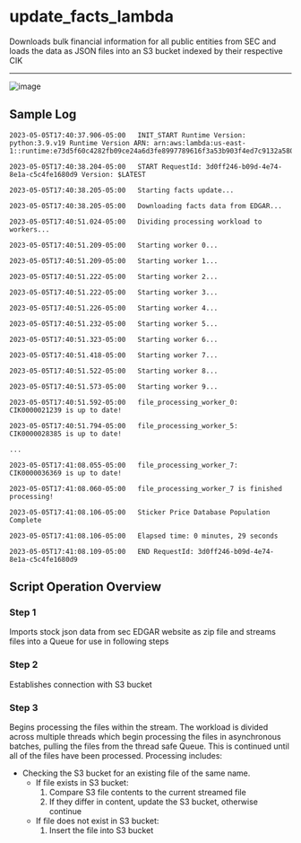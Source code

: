 # update_facts_lambda

Downloads bulk financial information for all public entities from SEC and loads the data as JSON files into an S3 bucket indexed by their respective CIK

--------------------------

![image](https://user-images.githubusercontent.com/74555083/236580560-46d639fd-dd91-446d-9e94-09ed053930dd.png)

## Sample Log
```
2023-05-05T17:40:37.906-05:00	INIT_START Runtime Version: python:3.9.v19 Runtime Version ARN: arn:aws:lambda:us-east-1::runtime:e73d5f60c4282fb09ce24a6d3fe8997789616f3a53b903f4ed7c9132a58045f6

2023-05-05T17:40:38.204-05:00	START RequestId: 3d0ff246-b09d-4e74-8e1a-c5c4fe1680d9 Version: $LATEST

2023-05-05T17:40:38.205-05:00	Starting facts update...

2023-05-05T17:40:38.205-05:00	Downloading facts data from EDGAR...

2023-05-05T17:40:51.024-05:00	Dividing processing workload to workers...

2023-05-05T17:40:51.209-05:00	Starting worker 0...

2023-05-05T17:40:51.209-05:00	Starting worker 1...

2023-05-05T17:40:51.222-05:00	Starting worker 2...

2023-05-05T17:40:51.222-05:00	Starting worker 3...

2023-05-05T17:40:51.226-05:00	Starting worker 4...

2023-05-05T17:40:51.232-05:00	Starting worker 5...

2023-05-05T17:40:51.323-05:00	Starting worker 6...

2023-05-05T17:40:51.418-05:00	Starting worker 7...

2023-05-05T17:40:51.522-05:00	Starting worker 8...

2023-05-05T17:40:51.573-05:00	Starting worker 9...

2023-05-05T17:40:51.592-05:00	file_processing_worker_0: CIK0000021239 is up to date!

2023-05-05T17:40:51.794-05:00	file_processing_worker_5: CIK0000028385 is up to date!

...

2023-05-05T17:41:08.055-05:00	file_processing_worker_7: CIK0000036369 is up to date!

2023-05-05T17:41:08.060-05:00	file_processing_worker_7 is finished processing!

2023-05-05T17:41:08.106-05:00	Sticker Price Database Population Complete

2023-05-05T17:41:08.106-05:00	Elapsed time: 0 minutes, 29 seconds

2023-05-05T17:41:08.109-05:00	END RequestId: 3d0ff246-b09d-4e74-8e1a-c5c4fe1680d9
```

## Script Operation Overview

### Step 1
Imports stock json data from sec EDGAR website as zip file and streams files into a Queue for use in following steps

### Step 2
Establishes connection with S3 bucket

### Step 3
Begins processing the files within the stream. The workload is divided across multiple threads which begin processing the files in asynchronous batches, pulling the files from the thread safe Queue. This is continued until all of the files have been processed. Processing includes:
  - Checking the S3 bucket for an existing file of the same name.
    - If file exists in S3 bucket: 
      1. Compare S3 file contents to the current streamed file
      2. If they differ in content, update the S3 bucket, otherwise continue
    - If file does not exist in S3 bucket:
      1. Insert the file into S3 bucket
      
  
